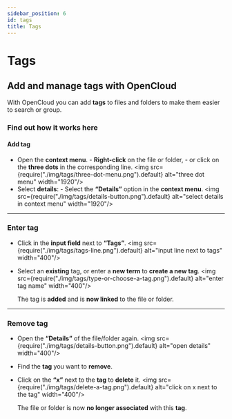 ```yaml
---
sidebar_position: 6
id: tags
title: Tags
---
```


# Tags

## Add and manage tags with OpenCloud

With OpenCloud you can add **tags** to files and folders to make them easier to search or group.

### Find out how it works here

#### Add tag

- Open the **context menu**. - **Right-click** on the file or folder, - or click on the **three dots** in the corresponding line.
  <img src={require("./img/tags/three-dot-menu.png").default} alt="three dot menu" width="1920"/>
- Select **details**: - Select the **“Details”** option in the **context menu**.
  <img src={require("./img/tags/details-button.png").default} alt="select details in context menu" width="1920"/>

---

### Enter tag

- Click in the **input field** next to **“Tags”**.
  <img src={require("./img/tags/tags-line.png").default} alt="input line next to tags" width="400"/>
- Select an **existing** tag, or enter a **new term** to **create a new tag**.
  <img src={require("./img/tags/type-or-choose-a-tag.png").default} alt="enter tag name" width="400"/>

  The tag is **added** and is **now linked** to the file or folder.

---

### Remove tag

- Open the **“Details”** of the file/folder again.
  <img src={require("./img/tags/details-button.png").default} alt="open details" width="400"/>
- Find the **tag** you want to **remove**.
- Click on the **“x”** next to the **tag** to **delete** it.
  <img src={require("./img/tags/delete-a-tag.png").default} alt="click on x next to the tag" width="400"/>

  The file or folder is now **no longer associated** with this **tag**.
